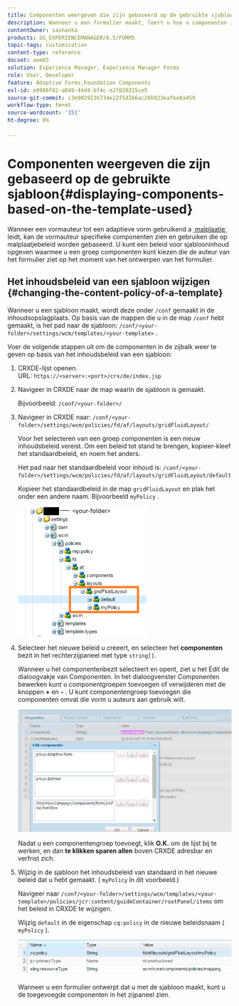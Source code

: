 ```yaml
---
title: Componenten weergeven die zijn gebaseerd op de gebruikte sjabloon
description: Wanneer u een formulier maakt, leert u hoe u componenten in het zijpaneel kunt inschakelen op basis van de geselecteerde sjabloon.
contentOwner: sashanka
products: SG_EXPERIENCEMANAGER/6.5/FORMS
topic-tags: customization
content-type: reference
docset: aem65
solution: Experience Manager, Experience Manager Forms
role: User, Developer
feature: Adaptive Forms,Foundation Components
exl-id: e0986f82-a049-44d4-bf4c-e2f020315ce5
source-git-commit: c3e9029236734e22f5d266ac26b923eafbe0a459
workflow-type: tm+mt
source-wordcount: '351'
ht-degree: 0%

---
```


# Componenten weergeven die zijn gebaseerd op de gebruikte sjabloon{#displaying-components-based-on-the-template-used}

Wanneer een vormauteur tot een adaptieve vorm gebruikend a [&#x200B; malplaatje &#x200B;](../../forms/using/template-editor.md) leidt, kan de vormauteur specifieke componenten zien en gebruiken die op malplaatjebeleid worden gebaseerd. U kunt een beleid voor sjablooninhoud opgeven waarmee u een groep componenten kunt kiezen die de auteur van het formulier ziet op het moment van het ontwerpen van het formulier.

## Het inhoudsbeleid van een sjabloon wijzigen {#changing-the-content-policy-of-a-template}

Wanneer u een sjabloon maakt, wordt deze onder `/conf` gemaakt in de inhoudsopslagplaats. Op basis van de mappen die u in de map `/conf` hebt gemaakt, is het pad naar de sjabloon: `/conf/<your-folder>/settings/wcm/templates/<your-template>` .

Voer de volgende stappen uit om de componenten in de zijbalk weer te geven op basis van het inhoudsbeleid van een sjabloon:

1. CRXDE-lijst openen.\
   URL: `https://<server>:<port>/crx/de/index.jsp`
1. Navigeer in CRXDE naar de map waarin de sjabloon is gemaakt.

   Bijvoorbeeld: `/conf/<your-folder>/`

1. Navigeer in CRXDE naar: `/conf/<your-folder>/settings/wcm/policies/fd/af/layouts/gridFluidLayout/`

   Voor het selecteren van een groep componenten is een nieuw inhoudsbeleid vereist. Om een beleid tot stand te brengen, kopieer-kleef het standaardbeleid, en noem het anders.

   Het pad naar het standaardbeleid voor inhoud is: `/conf/<your-folder>/settings/wcm/policies/fd/af/layouts/gridFluidLayout/default`

   Kopieer het standaardbeleid in de map `gridFluidLayout` en plak het onder een andere naam. Bijvoorbeeld `myPolicy` .

   ![&#x200B; het Kopiëren standaardbeleid &#x200B;](assets/crx-default1.png)

1. Selecteer het nieuwe beleid u creeert, en selecteer het **componenten** bezit in het rechterzijpaneel met type `string[]`.

   Wanneer u het componentenbezit selecteert en opent, ziet u het Edit de dialoogvakje van Componenten. In het dialoogvenster Componenten bewerken kunt u componentgroepen toevoegen of verwijderen met de knoppen **+** en **-** . U kunt componentengroep toevoegen die componenten omvat die vorm u auteurs aan gebruik wilt.

   ![&#x200B; voeg of verwijder componenten in het beleid toe &#x200B;](assets/add-components-list1.png)

   Nadat u een componentengroep toevoegt, klik **O.K.** om de lijst bij te werken, en dan **te klikken sparen allen** boven CRXDE adresbar en verfrist zich.

1. Wijzig in de sjabloon het inhoudsbeleid van standaard in het nieuwe beleid dat u hebt gemaakt. ( `myPolicy` in dit voorbeeld.)

   Navigeer naar `/conf/<your-folder>/settings/wcm/templates/<your-template>/policies/jcr:content/guideContainer/rootPanel/items` om het beleid in CRXDE te wijzigen.

   Wijzig `default` in de eigenschap `cq:policy` in de nieuwe beleidsnaam ( `myPolicy` ).

   ![&#x200B; Bijgewerkt beleid van de malplaatjeinhoud &#x200B;](assets/updated-policy.png)

   Wanneer u een formulier ontwerpt dat u met de sjabloon maakt, kunt u de toegevoegde componenten in het zijpaneel zien.
